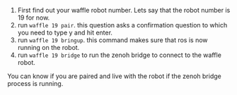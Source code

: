 1. First find out your waffle robot number. Lets say that the robot number is 19 for now.
2. run `waffle 19 pair`. this question asks a confirmation question to which you need to type y and hit enter.
3. run `waffle 19 bringup`. this command makes sure that ros is now running on the robot.
4. run `waffle 19 bridge` to run the zenoh bridge to connect to the waffle robot.

You can know if you are paired and live with the robot if the zenoh bridge process is running.
